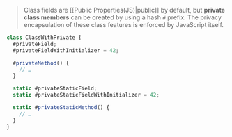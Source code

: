 >Class fields are [[Public Properties(JS)|public]] by default, but **private class members** can be created by using a hash `#` prefix. The privacy encapsulation of these class features is enforced by JavaScript itself.

```js
class ClassWithPrivate {
  #privateField;
  #privateFieldWithInitializer = 42;

  #privateMethod() {
    // …
  }

  static #privateStaticField;
  static #privateStaticFieldWithInitializer = 42;

  static #privateStaticMethod() {
    // …
  }
}

```
